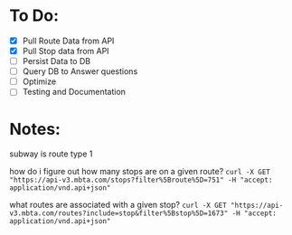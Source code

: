 # To Do:
- [X] Pull Route Data from API
- [X] Pull Stop data from API
- [ ] Persist Data to DB
- [ ] Query DB to Answer questions
- [ ] Optimize
- [ ] Testing and Documentation

# Notes:

subway is route type 1

how do i figure out how many stops are on a given route?
`curl -X GET "https://api-v3.mbta.com/stops?filter%5Broute%5D=751" -H "accept: application/vnd.api+json"`

what routes are associated with a given stop?
`curl -X GET "https://api-v3.mbta.com/routes?include=stop&filter%5Bstop%5D=1673" -H "accept: application/vnd.api+json"`